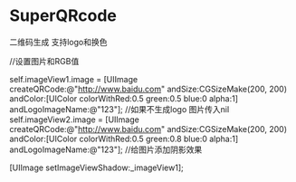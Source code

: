 # SuperQRcode
二维码生成  支持logo和换色

//设置图片和RGB值

self.imageView1.image = [UIImage createQRCode:@"http://www.baidu.com" andSize:CGSizeMake(200, 200) andColor:[UIColor colorWithRed:0.5 green:0.5 blue:0 alpha:1] andLogoImageName:@"123"];
//如果不生成logo 图片传入nil
self.imageView2.image = [UIImage createQRCode:@"http://www.baidu.com" andSize:CGSizeMake(200, 200) andColor:[UIColor colorWithRed:0.5 green:0.8 blue:0 alpha:1] andLogoImageName:@"123"];
//给图片添加阴影效果

[UIImage setImageViewShadow:_imageView1];

